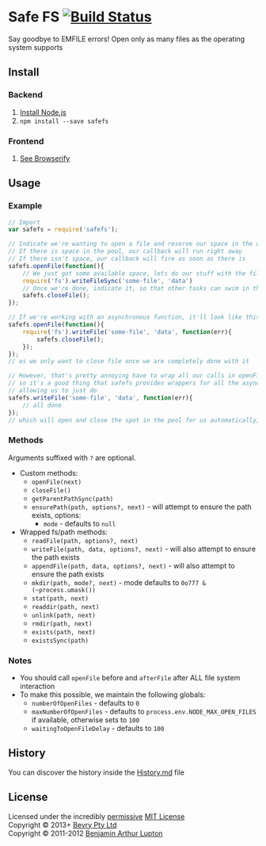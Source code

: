 # Safe FS [![Build Status](https://secure.travis-ci.org/bevry/safefs.png?branch=master)](http://travis-ci.org/bevry/safefs)
Say goodbye to EMFILE errors! Open only as many files as the operating system supports


## Install

### Backend

1. [Install Node.js](http://bevry.me/node/install)
2. `npm install --save safefs`

### Frontend

1. [See Browserify](http://browserify.org)



## Usage

### Example

``` javascript
// Import
var safefs = require('safefs');

// Indicate we're wanting to open a file and reserve our space in the queue
// If there is space in the pool, our callback will run right away
// If there isn't space, our callback will fire as soon as there is
safefs.openFile(function(){
	// We just got some available space, lets do our stuff with the file
	require('fs').writeFileSync('some-file', 'data')
	// Once we're done, indicate it, so that other tasks can swim in the pool too
	safefs.closeFile();
});

// If we're working with an asynchronous function, it'll look like this
safefs.openFile(function(){
	require('fs').writeFile('some-file', 'data', function(err){
		safefs.closeFile();
	});
});
// as we only want to close file once we are completely done with it

// However, that's pretty annoying have to wrap all our calls in openFile and closeFile
// so it's a good thing that safefs provides wrappers for all the asynchronous fs methods for us
// allowing us to just do
safefs.writeFile('some-file', 'data', function(err){
	// all done
});
// which will open and close the spot in the pool for us automatically, yay!
```


### Methods

Arguments suffixed with `?` are optional.

- Custom methods:
	- `openFile(next)`
	- `closeFile()`
	- `getParentPathSync(path)`
	- `ensurePath(path, options?, next)` - will attempt to ensure the path exists, options:
		- `mode` - defaults to `null`
- Wrapped fs/path methods:
	- `readFile(path, options?, next)`
	- `writeFile(path, data, options?, next)` - will also attempt to ensure the path exists
	- `appendFile(path, data, options?, next)` - will also attempt to ensure the path exists
	- `mkdir(path, mode?, next)` - mode defaults to `0o777 & (~process.umask())`
	- `stat(path, next)`
	- `readdir(path, next)`
	- `unlink(path, next)`
	- `rmdir(path, next)`
	- `exists(path, next)`
	- `existsSync(path)`



### Notes

- You should call `openFile` before and `afterFile` after ALL file system interaction
- To make this possible, we maintain the following globals:
	- `numberOfOpenFiles` - defaults to `0`
	- `maxNumberOfOpenFiles` - defaults to `process.env.NODE_MAX_OPEN_FILES` if available, otherwise sets to `100`
	- `waitingToOpenFileDelay` - defaults to `100`



## History
You can discover the history inside the [History.md](https://github.com/bevry/safefs/blob/master/History.md#files) file



## License
Licensed under the incredibly [permissive](http://en.wikipedia.org/wiki/Permissive_free_software_licence) [MIT License](http://creativecommons.org/licenses/MIT/)
<br/>Copyright © 2013+ [Bevry Pty Ltd](http://bevry.me)
<br/>Copyright © 2011-2012 [Benjamin Arthur Lupton](http://balupton.com)
